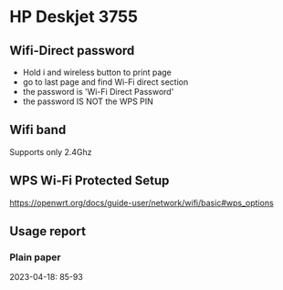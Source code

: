 # HP Deskjet 3755

## Wifi-Direct password
- Hold i and wireless button to print page
- go to last page and find Wi-Fi direct section
- the password is 'Wi-Fi Direct Password'
- the password IS NOT the WPS PIN

## Wifi band
Supports only 2.4Ghz

## WPS Wi-Fi Protected Setup
https://openwrt.org/docs/guide-user/network/wifi/basic#wps_options

## Usage report
### Plain paper
2023-04-18: 85-93
